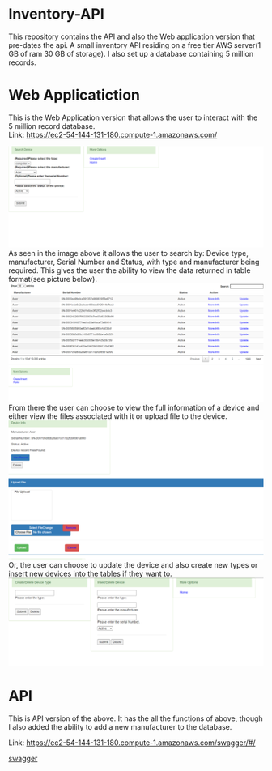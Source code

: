# Inventory-API
This repository contains the API and also the Web application version that pre-dates the api.
A small inventory API residing on a free tier AWS server(1 GB of ram 30 GB of storage). I also set up a database containing 5 million records.

# Web Applicatiction
This is the Web Application version that allows the user to interact with the 5 million record database. <br>
Link: https://ec2-54-144-131-180.compute-1.amazonaws.com/ <br>

![index](img/WebIndex.PNG) <br>
As seen in the image above it allows the user to search by: Device type, manufacturer, Serial Number and Status, with type and manufacturer being required.
This gives the user the ability to view the data returned in table format(see picture below). <br>
![list](img/ListDevices.PNG) <br>
From there the user can choose to view the full information of a device and either view the files associated with it or upload file to the device. <br>
![upload](img/ViewFile.PNG) <br>
Or, the user can choose to update the device and also create new types or insert new devices into the tables if they want to. <br>
![create](img/Create.PNG) <br>

# API
This is API version of the above.
It has the all the functions of above, though I also added the ability to add a new manufacturer to the database. <br>

Link: https://ec2-54-144-131-180.compute-1.amazonaws.com/swagger/#/ <br>

[swagger](img/swagger.PNG) <br>
